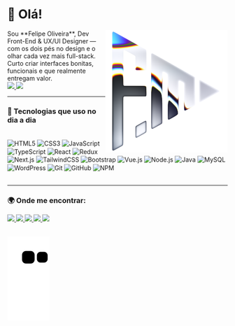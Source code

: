 # 👋 Olá!
<img src="./felipelogo.png" width="280px" align="right" alt="Logo do Felipe Oliveira">
Sou **Felipe Oliveira**, Dev Front-End & UX/UI Designer — com os dois pés no design e o olhar cada vez mais full-stack. Curto criar interfaces bonitas, funcionais e que realmente entregam valor.
<div align="left">
  <a href="https://github.com/felipeoliveirafm">
    <img height="130em" src="https://github-readme-stats.vercel.app/api?username=felipeoliveirafm&show_icons=true&theme=dark&include_all_commits=true&count_private=true"/>
    <img height="130em" src="https://github-readme-stats.vercel.app/api/top-langs/?username=felipeoliveirafm&layout=compact&langs_count=7&theme=dark"/>
  </a>
</div>

---

### 🚀 Tecnologias que uso no dia a dia

<div style="display: inline_block"><br>

  <img align="center" alt="HTML5" height="30" width="40" src="https://cdn.jsdelivr.net/gh/devicons/devicon/icons/html5/html5-original.svg">
  <img align="center" alt="CSS3" height="30" width="40" src="https://cdn.jsdelivr.net/gh/devicons/devicon/icons/css3/css3-original.svg">
  <img align="center" alt="JavaScript" height="30" width="40" src="https://cdn.jsdelivr.net/gh/devicons/devicon/icons/javascript/javascript-original.svg">
  <img align="center" alt="TypeScript" height="30" width="40" src="https://cdn.jsdelivr.net/gh/devicons/devicon/icons/typescript/typescript-original.svg">
  <img align="center" alt="React" height="30" width="40" src="https://cdn.jsdelivr.net/gh/devicons/devicon/icons/react/react-original.svg">
  <img align="center" alt="Redux" height="30" width="40" src="https://cdn.jsdelivr.net/gh/devicons/devicon/icons/redux/redux-original.svg">
  <img align="center" alt="Next.js" height="30" width="40" src="https://cdn.jsdelivr.net/gh/devicons/devicon/icons/nextjs/nextjs-original.svg">
  <img align="center" alt="TailwindCSS" height="30" width="40" src="https://cdn.jsdelivr.net/gh/devicons/devicon/icons/tailwindcss/tailwindcss-original.svg">
  <img align="center" alt="Bootstrap" height="30" width="40" src="https://cdn.jsdelivr.net/gh/devicons/devicon/icons/bootstrap/bootstrap-original.svg">
  <img align="center" alt="Vue.js" height="30" width="40" src="https://cdn.jsdelivr.net/gh/devicons/devicon/icons/vuejs/vuejs-original.svg">
  <img align="center" alt="Node.js" height="30" width="40" src="https://cdn.jsdelivr.net/gh/devicons/devicon/icons/nodejs/nodejs-original.svg">
  <img align="center" alt="Java" height="30" width="40" src="https://cdn.jsdelivr.net/gh/devicons/devicon/icons/java/java-original.svg">
  <img align="center" alt="MySQL" height="30" width="40" src="https://cdn.jsdelivr.net/gh/devicons/devicon/icons/mysql/mysql-original-wordmark.svg">
  <img align="center" alt="WordPress" height="30" width="40" src="https://cdn.jsdelivr.net/gh/devicons/devicon/icons/wordpress/wordpress-original.svg">
  <img align="center" alt="Git" height="30" width="40" src="https://cdn.jsdelivr.net/gh/devicons/devicon/icons/git/git-original.svg">
  <img align="center" alt="GitHub" height="30" width="40" src="https://cdn.jsdelivr.net/gh/devicons/devicon/icons/github/github-original.svg">
  <img align="center" alt="NPM" height="30" width="40" src="https://cdn.jsdelivr.net/gh/devicons/devicon/icons/npm/npm-original-wordmark.svg">
</div>


<br>

---

### 🌍 Onde me encontrar:

<div>
  <a href="https://felipeoliveirafm.github.io/curriculo/" target="_blank">
    <img src="https://img.shields.io/badge/Meu%20Site-9146FF?style=for-the-badge&logo=vercel&logoColor=white">
  </a>
  <a href="https://www.linkedin.com/in/felipeoliveirafm/" target="_blank">
    <img src="https://img.shields.io/badge/-LinkedIn-%230077B5?style=for-the-badge&logo=linkedin&logoColor=white">
  </a>
  <a href="https://www.behance.net/felipeoliveirafm" target="_blank">
    <img src="https://img.shields.io/badge/-Behance-0E0B88?style=for-the-badge&logo=behance&logoColor=white">
  </a>
  <a href="mailto:felipeoliveira.fm@gmail.com" target="_blank">
    <img src="https://img.shields.io/badge/-Gmail-%23333?style=for-the-badge&logo=gmail&logoColor=white">
  </a>
  <a href="https://www.instagram.com/felipeoliveira.fm/" target="_blank">
    <img src="https://img.shields.io/badge/-Instagram-%23E4405F?style=for-the-badge&logo=instagram&logoColor=white">
  </a>
</div>

<br>

![Snake animation](https://github.com/felipeoliveirafm/felipeoliveirafm/blob/output/github-contribution-grid-snake.svg)

